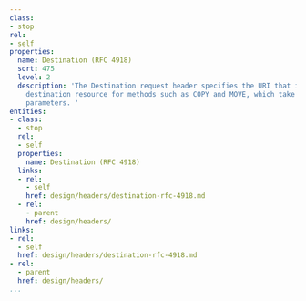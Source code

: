 ```yaml
---
class:
- stop
rel:
- self
properties:
  name: Destination (RFC 4918)
  sort: 475
  level: 2
  description: 'The Destination request header specifies the URI that identifies a
    destination resource for methods such as COPY and MOVE, which take two URIs as
    parameters. '
entities:
- class:
  - stop
  rel:
  - self
  properties:
    name: Destination (RFC 4918)
  links:
  - rel:
    - self
    href: design/headers/destination-rfc-4918.md
  - rel:
    - parent
    href: design/headers/
links:
- rel:
  - self
  href: design/headers/destination-rfc-4918.md
- rel:
  - parent
  href: design/headers/
...
```

